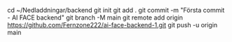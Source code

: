 cd ~/Nedladdningar/backend
git init
git add .
git commit -m "Första commit - AI FACE backend"
git branch -M main
git remote add origin https://github.com/Fernzone222/ai-face-backend-1.git
git push -u origin main
